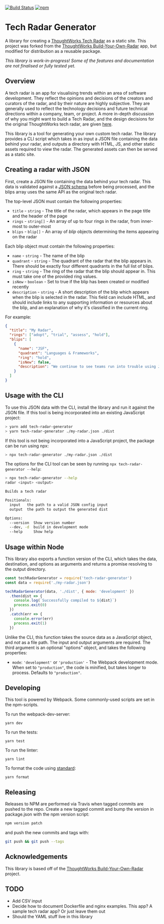 [![Build Status](https://travis-ci.org/dprgarner/tech-radar-generator.svg?branch=master)](https://travis-ci.org/dprgarner/tech-radar-generator)
[![npm](https://img.shields.io/npm/v/tech-radar-generator)](http://npmjs.com/package/tech-radar-generator)

# Tech Radar Generator

A library for creating a [ThoughtWorks Tech Radar][radar] as a static site. This project was forked from the [ThoughtWorks Build-Your-Own-Radar][byor] app, but modified for distribution as a reusable package.

[radar]: https://www.thoughtworks.com/radar
[byor]: https://github.com/thoughtworks/build-your-own-radar

*This library is work-in-progress! Some of the features and documentation are not finalised or fully tested yet.*

## Overview

A tech radar is an app for visualising trends within an area of software development. They reflect the opinions and decisions of the creators and curators of the radar, and by their nature are highly subjective. They are generally used to reflect the technology decisions and future technical directions within a company, team, or project. A more in-depth discussion of why you might want to build a Tech Radar, and the design decisions for the original ThoughtWorks tech radar, are given [here][byor-why].

[byor-why]: https://www.thoughtworks.com/insights/blog/build-your-own-technology-radar

This library is a tool for generating your own custom tech radar. The library provides a CLI script which takes in as input a JSON file containing the data behind your radar, and outputs a directory with HTML, JS, and other static assets required to view the radar. The generated assets can then be served as a static site.

## Creating a radar with JSON

First, create a JSON file containing the data behind your tech radar. This data is validated against a [JSON schema][schema] before being processed, and the blips array uses the same API as the original tech radar.

The top-level JSON must contain the following properties:
- `title` - `string` - The title of the radar, which appears in the page title and the header of the page
- `rings` - `string[]` - An array of up to four rings in the radar, from inner-most to outer-most
- `blips` - `blip[]` - An array of _blip_ objects determining the items appearing on the radar

Each blip object must contain the following properties:
- `name` - `string` - The name of the blip
- `quadrant` - `string` - The quadrant of the radar that the blip appears in. There should be exactly four different quadrants in the full list of blips.
- `ring` - `string` - The ring of the radar that the blip should appear in. This must take one of the provided ring values.
- `isNew` - `boolean` - Set to true if the blip has been created or modified recently
- `description` - `string` - A short description of the blip which appears when the blip is selected in the radar. This field can include HTML, and should include links to any supporting information or resources about the blip, and an explanation of why it's classified in the current ring.

For example:

```json
{
  "title": "My Radar",
  "rings": ["adopt", "trial", "assess", "hold"],
  "blips": [
    {
      "name": "JSF",
      "quadrant": "Languages & Frameworks",
      "ring": "hold",
      "isNew": false,
      "description": "We continue to see teams run into trouble using JSF ..."
    }
  ]
}
```
[schema]: https://github.com/dprgarner/tech-radar-generator/blob/master/schema.json

## Usage with the CLI

To use this JSON data with the CLI, install the library and run it against the JSON file. If this tool is being incorporated into an existing JavaScript project:
```bash
> yarn add tech-radar-generator
> yarn tech-radar-generator ./my-radar.json ./dist
```

If this tool is not being incorporated into a JavaScript project, the package can be run using npx:
```bash
> npx tech-radar-generator ./my-radar.json ./dist
```

The options for the CLI tool can be seen by running `npx tech-radar-generator --help`:

```bash
> npx tech-radar-generator --help
radar <input> <output>

Builds a tech radar

Positionals:
  input   the path to a valid JSON config input                         [string]
  output  the path to output the generated dist                         [string]

Options:
  --version  Show version number                                       [boolean]
  --dev, -d  build in development mode                                 [boolean]
  --help     Show help                                                 [boolean]
```

## Usage within Node

This library also exports a function version of the CLI, which takes the data, destination, and options as arguments and returns a promise resolving to the output directory.

```js
const techRadarGenerator = require('tech-radar-generator')
const data = require('./my-radar.json')

techRadarGenerator(data, './dist', { mode: 'development' })
  .then(dist => {
    console.log(`Successfully compiled to ${dist}`)
    process.exit(0)
  })
  .catch(err => {
    console.error(err)
    process.exit(1)
  })
```

Unlike the CLI, this function takes the source data as a JavaScript object, and _not_ as a file path. The input and output arguments are required. The third argument is an optional "options" object, and takes the following properties:

- `mode`: `'development'` or `'production'` - The Webpack development mode. When set to `"production"`, the code is minified, but takes longer to process. Defaults to `"production"`.


## Developing

This tool is powered by Webpack. Some commonly-used scripts are set in the npm-scripts.

To run the webpack-dev-server:

    yarn dev

To run the tests:

    yarn test

To run the linter:

    yarn lint

To format the code using [standard][standard]:

    yarn format

[standard]: https://standardjs.com/

## Releasing

Releases to NPM are performed via Travis when tagged commits are pushed to the repo. Create a new tagged commit and bump the version in package.json with the npm version script:

```bash
npm version patch
```

and push the new commits and tags with:

```bash
git push && git push --tags
```

## Acknowledgements

This library is based off of the [ThoughtWorks Build-Your-Own-Radar](https://github.com/thoughtworks/build-your-own-radar) project.

## TODO

- Add CSV input
- Decide how to document Dockerfile and nginx examples. This app? A sample tech radar app? Or just leave them out
- Should the YAML stuff live in this library
